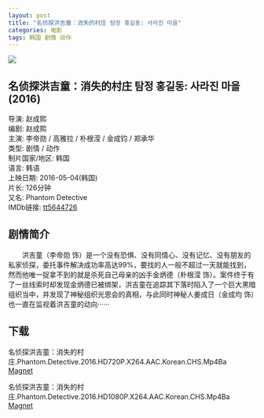 ```yaml
---
layout: post
title: "名侦探洪吉童：消失的村庄 탐정 홍길동: 사라진 마을"
categories: 电影
tags: 韩国 剧情 动作
---
```


![](https://img3.doubanio.com/view/photo/l/public/p2355321025.jpg)

## 名侦探洪吉童：消失的村庄 탐정 홍길동: 사라진 마을 (2016)
导演: 赵成熙  
编剧: 赵成熙  
主演: 李帝勋 / 高雅拉 / 朴根滢 / 金成钧 / 郑承华  
类型: 剧情 / 动作  
制片国家/地区: 韩国  
语言: 韩语  
上映日期: 2016-05-04(韩国)  
片长: 126分钟  
又名: Phantom Detective  
IMDb链接: [tt5644726](http://www.imdb.com/title/tt5644726)

## 剧情简介
　　洪吉童（李帝勋 饰）是一个没有恐惧、没有同情心、没有记忆、没有朋友的私家侦探，委托事件解决成功率高达99%，要找的人一般不超过一天就能找到，然而他唯一捉拿不到的就是杀死自己母亲的凶手金炳德（朴根滢 饰）。案件终于有了一丝线索时却发现金炳德已被绑架，洪吉童在追踪其下落时陷入了一个巨大黑暗组织当中，并发现了神秘组织光恩会的真相，与此同时神秘人姜成日（金成均 饰）也一直在监视着洪吉童的动向······

## 下载
名侦探洪吉童：消失的村庄.Phantom.Detective.2016.HD720P.X264.AAC.Korean.CHS.Mp4Ba  
[Magnet](magnet:?xt=urn:btih:dc39d264d8fa89c724f474dc98a8f7523bda4ea8&tr=http://bt.mp4ba.com:2710/announce)

名侦探洪吉童：消失的村庄.Phantom.Detective.2016.HD1080P.X264.AAC.Korean.CHS.Mp4Ba  
[Magnet](magnet:?xt=urn:btih:1804d140f80ae27628f0008a86281c84ac124105&tr=http://bt.mp4ba.com:2710/announce)
